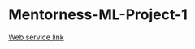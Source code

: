 # Mentorness-ML-Project-1

[Web service link]([url](https://salary-prediction-api-4n6g.onrender.com))
